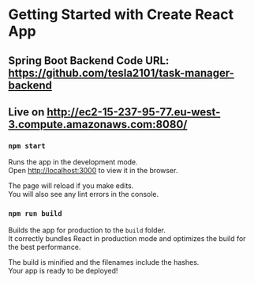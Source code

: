 # Getting Started with Create React App

## Spring Boot Backend Code URL: https://github.com/tesla2101/task-manager-backend
## Live on http://ec2-15-237-95-77.eu-west-3.compute.amazonaws.com:8080/

### `npm start`

Runs the app in the development mode.\
Open [http://localhost:3000](http://localhost:3000) to view it in the browser.

The page will reload if you make edits.\
You will also see any lint errors in the console.

### `npm run build`

Builds the app for production to the `build` folder.\
It correctly bundles React in production mode and optimizes the build for the best performance.

The build is minified and the filenames include the hashes.\
Your app is ready to be deployed!



